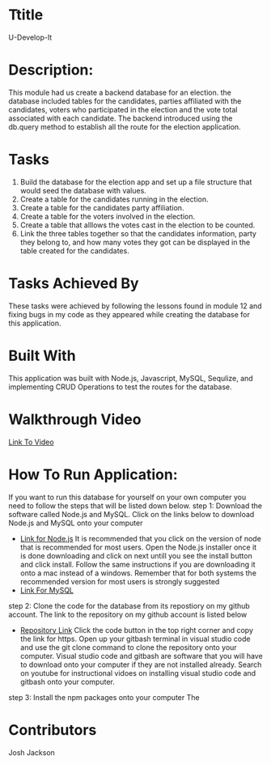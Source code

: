 # Ttitle
U-Develop-It

# Description:
This module had us create a backend database for an election. the database included tables for the candidates, parties affiliated with the candidates, voters who participated in the election and the vote total associated with each candidate. The backend introduced using the db.query method to establish all the route for the election application.

# Tasks
1. Build the database for the election app and set up a file structure that would seed the database with values.
2. Create a table for the candidates running in the election.
3. Create a table for the candidates party affiliation.
4. Create a table for the voters involved in the election.
5. Create a table that alllows the votes cast in the election to be counted.
6. Link the three tables together so that the candidates information, party they belong to, and how many votes they got can be displayed in the table created for the candidates.

# Tasks Achieved By
These tasks were achieved by following the lessons found in module 12 and fixing bugs in my code as they appeared while creating the database for this application.

# Built With
This application was built with Node.js, Javascript, MySQL, Sequlize, and implementing CRUD Operations to test the routes for the database.

# Walkthrough Video
<a href="https://watch.screencastify.com/v/XbduPL24B1jlsvAh8A8c">Link To Video</a>

# How To Run Application:
If you want to run this database for yourself on your own computer you need to follow the steps that will be listed down below.
step 1: Download the software called Node.js and MySQL. Click on the links below to download Node.js and MySQL onto your computer 
- <a href="https://nodejs.org/en/">Link for Node.js</a>
It is recommended that you click on the version of node that is recommended for most users. Open the Node.js installer once it is done downloading and click on next untill
you see the install button and click install. Follow the same instructions if you are downloading it onto a mac instead of a windows. Remember that for both systems the
recommended version for most users is strongly suggested
- <a href="https://coding-boot-camp.github.io/full-stack/mysql/mysql-installation-guide">Link For MySQL</a>

step 2: Clone the code for the database from its repostiory on my github account. The link to the repository on my github account is listed below
- <a href="https://github.com/Joker282855/u-develop-it">Repository Link</a>
Click the code button in the top right corner and copy the link for https. Open up your gitbash terminal in visual studio code and use the git clone command to clone the repository onto your computer. Visual studio code and gitbash are software that you will have to download onto your computer if they are not installed already. Search on youtube for
instructional vidoes on installing visual studio code and gitbash onto your computer.

step 3: Install the npm packages onto your computer
The

# Contributors
Josh Jackson